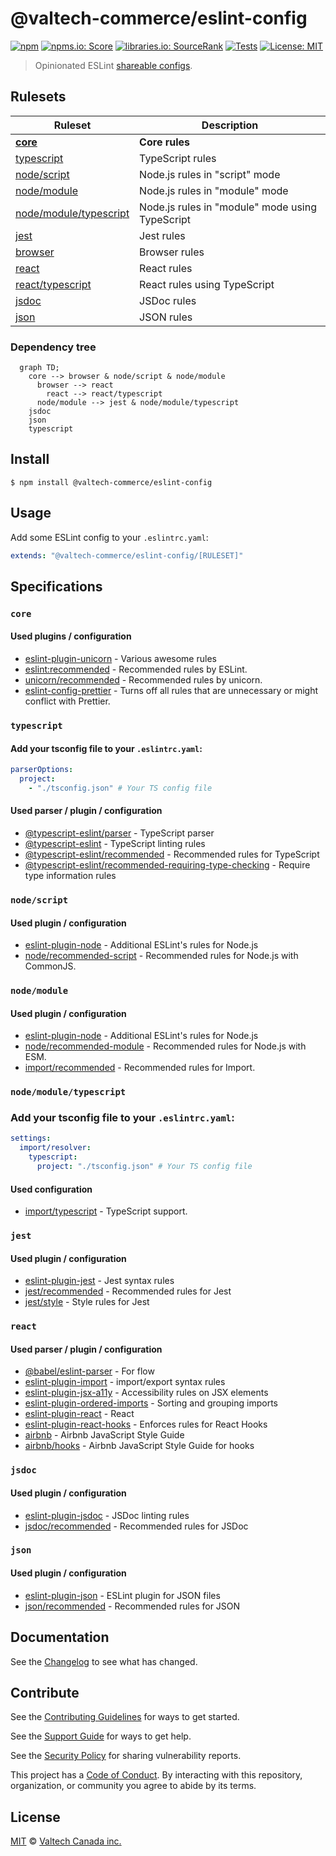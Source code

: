 # @valtech-commerce/eslint-config

[![npm][npm-badge]][npm-url]
[![npms.io: Score][npmsio-badge]][npmsio-url]
[![libraries.io: SourceRank][librariesio-badge]][librariesio-url]
[![Tests][tests-badge]][tests-url]
[![License: MIT][license-badge]][license-url]

> Opinionated ESLint [shareable configs](https://eslint.org/docs/developer-guide/shareable-configs.html).

## Rulesets

| Ruleset                                                                | Description                                     |
| ---------------------------------------------------------------------- | ----------------------------------------------- |
| **[core](shareable-config/core.yaml)**                                 | **Core rules**                                  |
| [typescript](shareable-config/typescript.yaml)                         | TypeScript rules                                |
| [node/script](shareable-config/node/script.yaml)                       | Node.js rules in "script" mode                  |
| [node/module](shareable-config/node/module.yaml)                       | Node.js rules in "module" mode                  |
| [node/module/typescript](shareable-config/node/module-typescript.yaml) | Node.js rules in "module" mode using TypeScript |
| [jest](shareable-config/jest.yaml)                                     | Jest rules                                      |
| [browser](shareable-config/browser.yaml)                               | Browser rules                                   |
| [react](shareable-config/react.yaml)                                   | React rules                                     |
| [react/typescript](shareable-config/react-typescript.yaml)             | React rules using TypeScript                    |
| [jsdoc](shareable-config/jsdoc.yaml)                                   | JSDoc rules                                     |
| [json](shareable-config/json.yaml)                                     | JSON rules                                      |

### Dependency tree

```mermaid
  graph TD;
    core --> browser & node/script & node/module
      browser --> react
        react --> react/typescript
      node/module --> jest & node/module/typescript
    jsdoc
    json
    typescript
```

## Install

```
$ npm install @valtech-commerce/eslint-config
```

## Usage

Add some ESLint config to your `.eslintrc.yaml`:

```yaml
extends: "@valtech-commerce/eslint-config/[RULESET]"
```

## Specifications

### `core`

#### Used plugins / configuration

- [eslint-plugin-unicorn](https://github.com/sindresorhus/eslint-plugin-unicorn) - Various awesome rules
- [eslint:recommended](https://eslint.org/docs/latest/user-guide/configuring/configuration-files#using-eslintrecommended) - Recommended rules by ESLint.
- [unicorn/recommended](https://github.com/sindresorhus/eslint-plugin-unicorn#recommended-config) - Recommended rules by unicorn.
- [eslint-config-prettier](https://github.com/prettier/eslint-config-prettier) - Turns off all rules that are unnecessary or might conflict with Prettier.

### `typescript`

#### Add your tsconfig file to your `.eslintrc.yaml`:

```yaml
parserOptions:
  project:
    - "./tsconfig.json" # Your TS config file
```

#### Used parser / plugin / configuration

- [@typescript-eslint/parser](https://typescript-eslint.io/) - TypeScript parser
- [@typescript-eslint](https://typescript-eslint.io/) - TypeScript linting rules
- [@typescript-eslint/recommended](https://typescript-eslint.io/linting/configs) - Recommended rules for TypeScript
- [@typescript-eslint/recommended-requiring-type-checking](https://typescript-eslint.io/linting/configs) - Require type information rules

### `node/script`

#### Used plugin / configuration

- [eslint-plugin-node](https://github.com/mysticatea/eslint-plugin-node) - Additional ESLint's rules for Node.js
- [node/recommended-script](https://github.com/mysticatea/eslint-plugin-node#-configs) - Recommended rules for Node.js with CommonJS.

### `node/module`

#### Used plugin / configuration

- [eslint-plugin-node](https://github.com/mysticatea/eslint-plugin-node) - Additional ESLint's rules for Node.js
- [node/recommended-module](https://github.com/mysticatea/eslint-plugin-node#-configs) - Recommended rules for Node.js with ESM.
- [import/recommended](https://github.com/import-js/eslint-plugin-import) - Recommended rules for Import.

### `node/module/typescript`

### Add your tsconfig file to your `.eslintrc.yaml`:

```yaml
settings:
  import/resolver:
    typescript:
      project: "./tsconfig.json" # Your TS config file
```

#### Used configuration

- [import/typescript](https://github.com/import-js/eslint-plugin-import) - TypeScript support.

### `jest`

#### Used plugin / configuration

- [eslint-plugin-jest](https://github.com/jest-community/eslint-plugin-jest) - Jest syntax rules
- [jest/recommended](https://github.com/jest-community/eslint-plugin-jest#recommended) - Recommended rules for Jest
- [jest/style](https://github.com/jest-community/eslint-plugin-jest#style) - Style rules for Jest

### `react`

#### Used parser / plugin / configuration

- [@babel/eslint-parser] - For flow
- [eslint-plugin-import] - import/export syntax rules
- [eslint-plugin-jsx-a11y] - Accessibility rules on JSX elements
- [eslint-plugin-ordered-imports] - Sorting and grouping imports
- [eslint-plugin-react] - React
- [eslint-plugin-react-hooks] - Enforces rules for React Hooks
- [airbnb](https://github.com/airbnb/javascript) - Airbnb JavaScript Style Guide
- [airbnb/hooks](https://github.com/airbnb/javascript) - Airbnb JavaScript Style Guide for hooks

[@babel/eslint-parser]: https://github.com/babel/babel/tree/main/eslint/babel-eslint-parser
[eslint-plugin-import]: https://github.com/benmosher/eslint-plugin-import
[eslint-plugin-jsx-a11y]: https://github.com/evcohen/eslint-plugin-jsx-a11y
[eslint-plugin-ordered-imports]: https://github.com/KyleMayes/eslint-plugin-ordered-imports
[eslint-plugin-react]: https://github.com/yannickcr/eslint-plugin-react
[eslint-plugin-react-hooks]: https://github.com/facebook/react/tree/main/packages/eslint-plugin-react-hooks

### `jsdoc`

#### Used plugin / configuration

- [eslint-plugin-jsdoc](https://github.com/gajus/eslint-plugin-jsdoc) - JSDoc linting rules
- [jsdoc/recommended](https://github.com/gajus/eslint-plugin-jsdoc#configuration) - Recommended rules for JSDoc

### `json`

#### Used plugin / configuration

- [eslint-plugin-json](https://github.com/azeemba/eslint-plugin-json) - ESLint plugin for JSON files
- [json/recommended](https://github.com/azeemba/eslint-plugin-json#basic-configuration) - Recommended rules for JSON

## Documentation

See the [Changelog](CHANGELOG.md) to see what has changed.

## Contribute

See the [Contributing Guidelines](CONTRIBUTING.md) for ways to get started.

See the [Support Guide](SUPPORT.md) for ways to get help.

See the [Security Policy](SECURITY.md) for sharing vulnerability reports.

This project has a [Code of Conduct](CODE_OF_CONDUCT.md).
By interacting with this repository, organization, or community you agree to abide by its terms.

## License

[MIT](LICENSE) © [Valtech Canada inc.](https://www.valtech.ca/)

[npm-badge]: https://img.shields.io/npm/v/@valtech-commerce/eslint-config?style=flat-square
[npmsio-badge]: https://img.shields.io/npms-io/final-score/@valtech-commerce/eslint-config?style=flat-square
[librariesio-badge]: https://img.shields.io/librariesio/sourcerank/npm/@valtech-commerce/eslint-config?style=flat-square
[tests-badge]: https://img.shields.io/github/actions/workflow/status/valtech-commerce/eslint-config/tests.yaml?style=flat-square&branch=main
[license-badge]: https://img.shields.io/badge/license-MIT-green?style=flat-square
[npm-url]: https://www.npmjs.com/package/@valtech-commerce/eslint-config
[npmsio-url]: https://npms.io/search?q=%40valtech-commerce%2Feslint-config
[librariesio-url]: https://libraries.io/npm/@valtech-commerce%2Feslint-config
[tests-url]: https://github.com/valtech-commerce/eslint-config/actions/workflows/tests.yaml?query=branch%3Amain
[license-url]: https://opensource.org/licenses/MIT
